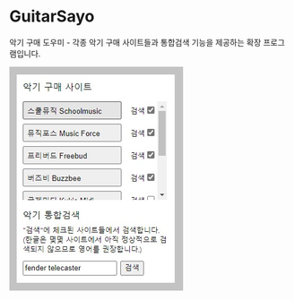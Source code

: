 # GuitarSayo

악기 구매 도우미 - 각종 악기 구매 사이트들과 통합검색 기능을 제공하는 확장 프로그램입니다.

![Screenshot](https://github.com/Avantgarde95/guitarsayo/blob/master/Screenshot.jpg)
